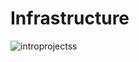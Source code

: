 

# Infrastructure
![introprojectss](https://github.com/pvdkhoa/E-LearningWebsite/assets/138305549/b23b180f-50b0-4169-a2d5-8e27b8cdef3e)

